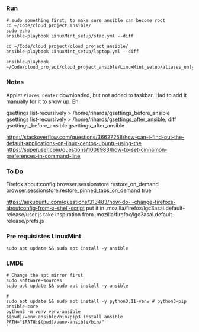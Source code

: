 ### Run
```
# sudo something first, to make sure ansible can become root
cd ~/Code/cloud_project_ansible/
sudo echo
ansible-playbook LinuxMint_setup/stac.yml --diff

cd ~/Code/cloud_project/cloud_project_ansible/
ansible-playbook LinuxMint_setup/laptop.yml --diff

ansible-playbook ~/Code/cloud_project/cloud_project_ansible/LinuxMint_setup/aliases_only.yaml
```


### Notes
Applet `Places Center` downloaded, but not added to taskbar.
Had to add it manually for it to show up. Eh

gsettings list-recursively > /home/rihards/gsettings_before_ansible
gsettings list-recursively > /home/rihards/gsettings_after_ansible; diff gsettings_before_ansible gsettings_after_ansible

https://stackoverflow.com/questions/36627258/how-can-i-find-out-the-default-applications-on-linux-centos-ubuntu-using-the
https://superuser.com/questions/1006983/how-to-set-cinnamon-preferences-in-command-line

### To Do
Firefox about:config
browser.sessionstore.restore_on_demand
browser.sessionstore.restore_pinned_tabs_on_demand true

https://askubuntu.com/questions/313483/how-do-i-change-firefoxs-aboutconfig-from-a-shell-script
put it in .mozilla/firefox/lgc3asai.default-release/user.js
take inspiration from .mozilla/firefox/lgc3asai.default-release/prefs.js


### Pre requisistes LinuxMint
```
sudo apt update && sudo apt install -y ansible
```

### LMDE
```
# Change the apt mirror first
sudo software-sources
sudo apt update && sudo apt install -y ansible

#
sudo apt update && sudo apt install -y python3.11-venv # python3-pip ansible-core
python3 -m venv venv-ansible
$(pwd)/venv-ansible/bin/pip3 install ansible
PATH="$PATH:$(pwd)/venv-ansible/bin/"
`
